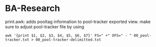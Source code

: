 # BA-Research
print.awk: adds pooltag information to pool-tracker exported view. make sure to adjust pool-tracker file by using 
```
awk '{print $1, $2, $3, $4, $5, $6, $7}' FS=" +" OFS=" - " 00_pool-tracker.txt > 00_pool-tracker-delimitted.txt 
```
